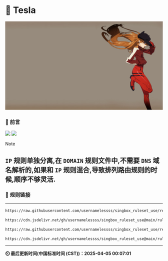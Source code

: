 
# 🧸 Tesla
![](https://raw.githubusercontent.com/usernamelessss/picture-bed/main/images/202504042256831.jpg)
### 📣 前言
![](https://shields.io/badge/-移除重复规则-ff69b4) ![](https://shields.io/badge/-IP&nbsp;规则单独存放不与&nbsp;DOMAIN&nbsp;等混合-green)
> [!NOTE]
**`IP` 规则单独分离,在 `DOMAIN` 规则文件中,不需要 `DNS` 域名解析的,如果和 `IP` 规则混合,导致排列路由规则的时候,顺序不够灵活.**
---

###  🔗 规则链接
---

```url
https://raw.githubusercontent.com/usernamelessss/singbox_ruleset_use/refs/heads/main/rule/Tesla/Tesla_No_IP.json
```

```url
https://cdn.jsdelivr.net/gh/usernamelessss/singbox_ruleset_use@main/rule/Tesla/Tesla_No_IP.json
```

```url
https://raw.githubusercontent.com/usernamelessss/singbox_ruleset_use/refs/heads/main/rule/Tesla/Tesla_No_IP.srs
```

```url
https://cdn.jsdelivr.net/gh/usernamelessss/singbox_ruleset_use@main/rule/Tesla/Tesla_No_IP.srs
```

---
**⏲️ 最后更新时间(中国标准时间 (CST))：2025-04-05 00:07:01**
